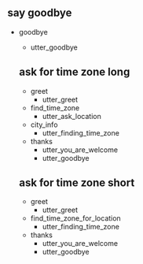 ## say goodbye
* goodbye
  - utter_goodbye

  ## ask for time zone long
  * greet
    - utter_greet
  * find_time_zone
    - utter_ask_location
  * city_info
    - utter_finding_time_zone
  * thanks
    - utter_you_are_welcome
    - utter_goodbye

  ## ask for time zone short
  * greet
    - utter_greet
  * find_time_zone_for_location
    - utter_finding_time_zone
  * thanks
    - utter_you_are_welcome
    - utter_goodbye